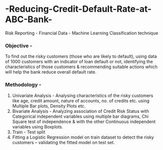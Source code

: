 # -Reducing-Credit-Default-Rate-at-ABC-Bank-
Risk Reporting - Financial Data - Machine Learning Classification technique

### Objective - 
To find out the risky customers (those who are likely to default), using data of 1000 customers with an indicator of loan default or not, identifying the characteristics of those customers & recommending suitable actions which will help the bank reduce overall default rate.

### Methodology -
1. Univariate Analysis - Analysing characteristics of the risky customers like age, credit amount, nature of accounts, no. of credits etc. using Multiple Bar plots, Density Plots etc.
2. Bivariate Analysis - Analyzing association of Credit Risk Status with Categorical independent variables using multiple bar diagrams, Chi Square test of independence & with the other Continuous independent variables using Boxplots. 
3. Train - Test split
4. Fitting a Logistic Regression model on train dataset to detect the risky customers – validating the fitted model on test set.
